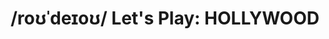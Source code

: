 ---
ee_id: na
site: na
type: na
long_id: 2017-006
url: 2017-006-rodeo-performance
title: "/roʊˈdeɪoʊ/ Let's Play: HOLLYWOOD"
year: 2017-2021
medium: 'Custom built high performance computer rig (AMD Ryzen 9 5950X 16-core 32-Thread
  Unlocked Desktop Processor central processing unit, Rog Crosshair Viii Dark Hero
  motherboard, G.SKILL 64GB (2 x 32GB) Trident Z Neo Series DDR4 PC4-21300 2666 MHz
  288-Pin Desktop Memory Model F4-2666C18D-64GTZN random access memory, (x2) EVGA
  24G-P5-3975-KR GeForce RTX 3090 XC3 Ultra Gaming graphics processing units'' & Corsair
  Professional Series AX 1200 Watt Digital ATX/EPS Modular 80 PLUS Platinum (AX1200i)
  power supply, various peripherals), custom built Deep-Q Learning RPG playing software
  bot with system sounds by Daniel Lopatin (Oneohtrix Point Never), Kim Kardashian:
  Hollywood casual free-to-play role-playing Android game, Android phone, amplifier
  & speakers, various cables. '
commission:
add_credit:
dims: Variable
pitch: 'A custom built & programmed high performance machine learning computer which
  plays (& learns as it is plays) Kim Kardashian: Hollywood — a casual free-to-play
  role-playing Android game where players aim to increase their reputation by gaining
  fans in order to become A-List celebrities. '
ps: 'All details at micosite! '
live_url: https://rodeo.copmuter/
related:
youtube:
imgs:
subheading:
year2:
download:
add_credits:
related_code:
layout: things-i-made
---